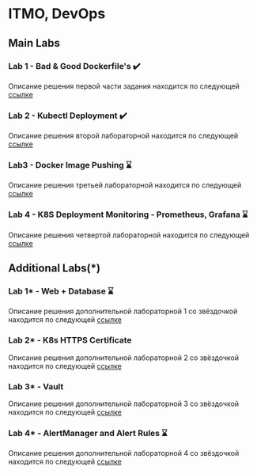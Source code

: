 # ITMO, DevOps

## Main Labs

### Lab 1 - Bad & Good Dockerfile's ✔️

Описание решения первой части задания находится по следующей [ссылке](./docs/task1/README.md)

### Lab 2 - Kubectl Deployment ✔️

Описание решения второй лабораторной находится по следующей [ссылке](./docs/task2/README.md)

### Lab3 - Docker Image Pushing ⌛

Описание решения третьей лабораторной находится по следующей [ссылке](./docs/task3/README.md)

### Lab 4 - K8S Deployment Monitoring - Prometheus, Grafana ⌛

Описание решения четвертой лабораторной находится по следующей [ссылке](./docs/task4/README.md)

## Additional Labs(*)

### Lab 1* - Web + Database ⌛

Описание решения дополнительной лабораторной 1 со звёздочкой находится по следующей [ссылке](./docs/additional/task1/README.md)

### Lab 2* - K8s HTTPS Certificate

Описание решения дополнительной лабораторной 2 со звёздочкой находится по следующей [ссылке](./docs/additional/task2/README.md)

### Lab 3* - Vault

Описание решения дополнительной лабораторной 3 со звёздочкой находится по следующей [ссылке](./docs/additional/task3/README.md)

### Lab 4* - AlertManager and Alert Rules ⌛

Описание решения дополнительной лабораторной 4 со звёздочкой находится по следующей [ссылке](./docs/additional/task4/README.md)